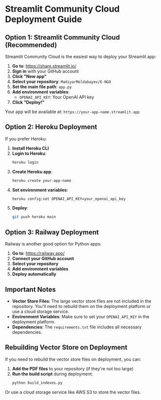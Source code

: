 # Streamlit Community Cloud Deployment Guide

## Option 1: Streamlit Community Cloud (Recommended)

Streamlit Community Cloud is the easiest way to deploy your Streamlit app:

1. **Go to**: https://share.streamlit.io/
2. **Sign in** with your GitHub account
3. **Click "New app"**
4. **Select your repository**: `MadiyarMoldabayev/E-NGO`
5. **Set the main file path**: `app.py`
6. **Add environment variables**:
   - `OPENAI_API_KEY`: Your OpenAI API key
7. **Click "Deploy!"**

Your app will be available at: `https://your-app-name.streamlit.app`

## Option 2: Heroku Deployment

If you prefer Heroku:

1. **Install Heroku CLI**
2. **Login to Heroku**:
   ```bash
   heroku login
   ```
3. **Create Heroku app**:
   ```bash
   heroku create your-app-name
   ```
4. **Set environment variables**:
   ```bash
   heroku config:set OPENAI_API_KEY=your_openai_api_key
   ```
5. **Deploy**:
   ```bash
   git push heroku main
   ```

## Option 3: Railway Deployment

Railway is another good option for Python apps:

1. **Go to**: https://railway.app/
2. **Connect your GitHub account**
3. **Select your repository**
4. **Add environment variables**
5. **Deploy automatically**

## Important Notes

- **Vector Store Files**: The large vector store files are not included in the repository. You'll need to rebuild them on the deployment platform or use a cloud storage service.
- **Environment Variables**: Make sure to set your `OPENAI_API_KEY` in the deployment platform.
- **Dependencies**: The `requirements.txt` file includes all necessary dependencies.

## Rebuilding Vector Store on Deployment

If you need to rebuild the vector store files on deployment, you can:

1. **Add the PDF files** to your repository (if they're not too large)
2. **Run the build script** during deployment:
   ```bash
   python build_indexes.py
   ```

Or use a cloud storage service like AWS S3 to store the vector files.
